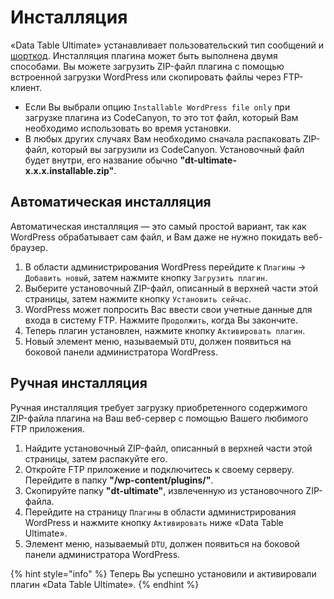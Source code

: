 # Инсталляция

«Data Table Ultimate» устанавливает пользовательский тип сообщений и [шорткод](../shortcode.md). Инсталляция плагина может быть выполнена двумя способами. Вы можете загрузить ZIP-файл плагина с помощью встроенной загрузки WordPress или скопировать файлы через FTP-клиент.

* Если Вы выбрали опцию `Installable WordPress file only` при загрузке плагина из CodeCanyon, то это тот файл, который Вам необходимо использовать во время установки.
* В любых других случаях Вам необходимо сначала распаковать ZIP-файл, который вы загрузили из CodeCanyon. Установочный файл будет внутри, его название обычно **"dt-ultimate-x.x.x.installable.zip"**.

## Автоматическая инсталляция

Автоматическая инсталляция — это самый простой вариант, так как WordPress обрабатывает сам файл, и Вам даже не нужно покидать веб-браузер.

1. В области администрирования WordPress перейдите к `Плагины` -&gt; `Добавить новый`, затем нажмите кнопку `Загрузить плагин`.
2. Выберите установочный ZIP-файл, описанный в верхней части этой страницы, затем нажмите кнопку `Установить сейчас`.
3. WordPress может попросить Вас ввести свои учетные данные для входа в систему FTP. Нажмите `Продолжить`, когда Вы закончите.
4. Теперь плагин установлен, нажмите кнопку `Активировать плагин`.
5. Новый элемент меню, называемый `DTU`, должен появиться на боковой панели администратора WordPress.

## Ручная инсталляция

Ручная инсталляция требует загрузку приобретенного содержимого ZIP-файла плагина на Ваш веб-сервер с помощью Вашего любимого FTP приложения.

1. Найдите установочный ZIP-файл, описанный в верхней части этой страницы, затем распакуйте его.
2. Откройте FTP приложение и подключитесь к своему серверу. Перейдите в папку **"/wp-content/plugins/"**.
3. Скопируйте папку **"dt-ultimate"**, извлеченную из установочного ZIP-файла.
4. Перейдите на страницу `Плагины` в области администрирования WordPress и нажмите кнопку `Активировать` ниже «Data Table Ultimate».
5. Элемент меню, называемый `DTU`, должен появиться на боковой панели администратора WordPress.

{% hint style="info" %}
Теперь Вы успешно установили и активировали плагин «Data Table Ultimate».
{% endhint %}



